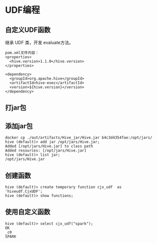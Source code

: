 # UDF编程
## 自定义UDF函数
继承 UDF 类，开发 evaluate方法。
```
pom.xml文件内容：
<properties>
  <hive.version>1.1.0</hive.version>
</properties>

<dependency>
  <groupId>org.apache.hive</groupId>
  <artifactId>hive-exec</artifactId>
  <version>${hive.version}</version>
</dependency>
```
## 打jar包
## 添加jar包
```
docker cp ./out/artifacts/Hive_jar/Hive.jar b4c3d4354fae:/opt/jars/
hive (default)> add jar /opt/jars/Hive.jar;
Added [/opt/jars/Hive.jar] to class path
Added resources: [/opt/jars/Hive.jar]
hive (default)> list jar;
/opt/jars/Hive.jar
```  
## 创建函数
```
hive (default)> create temporary function cjx_udf  as 'hiveudf.CjxUDF';
hive (default)> show functions;
```
## 使用自定义函数
```
hive (default)> select cjx_udf("spark");
OK
_c0
SPARK
```